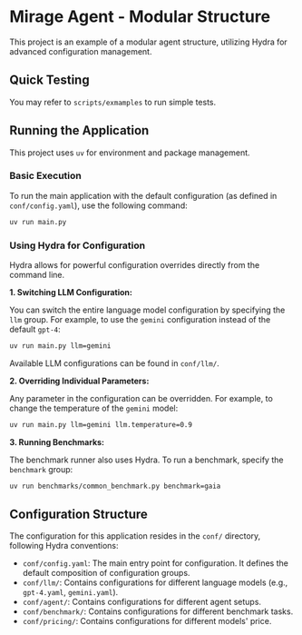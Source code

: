 # Mirage Agent - Modular Structure

This project is an example of a modular agent structure, utilizing Hydra for advanced configuration management.

## Quick Testing

You may refer to `scripts/exmamples` to run simple tests.

## Running the Application

This project uses `uv` for environment and package management.

### Basic Execution

To run the main application with the default configuration (as defined in `conf/config.yaml`), use the following command:

```bash
uv run main.py
```

### Using Hydra for Configuration

Hydra allows for powerful configuration overrides directly from the command line.

**1. Switching LLM Configuration:**

You can switch the entire language model configuration by specifying the `llm` group. For example, to use the `gemini` configuration instead of the default `gpt-4`:

```bash
uv run main.py llm=gemini
```

Available LLM configurations can be found in `conf/llm/`.

**2. Overriding Individual Parameters:**

Any parameter in the configuration can be overridden. For example, to change the temperature of the `gemini` model:

```bash
uv run main.py llm=gemini llm.temperature=0.9
```

**3. Running Benchmarks:**

The benchmark runner also uses Hydra. To run a benchmark, specify the `benchmark` group:

```bash
uv run benchmarks/common_benchmark.py benchmark=gaia
```


## Configuration Structure

The configuration for this application resides in the `conf/` directory, following Hydra conventions:

- `conf/config.yaml`: The main entry point for configuration. It defines the default composition of configuration groups.
- `conf/llm/`: Contains configurations for different language models (e.g., `gpt-4.yaml`, `gemini.yaml`).
- `conf/agent/`: Contains configurations for different agent setups.
- `conf/benchmark/`: Contains configurations for different benchmark tasks.
- `conf/pricing/`: Contains configurations for different models' price.
